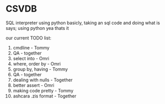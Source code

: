 # CSVDB
SQL interpreter using python
basicly, taking an sql code and doing what is says;
using python
yea thats it


our current TODO list:


1. cmdline - Tommy
2. QA - together
3. select into - Omri
4. where, order by - Omri
5. group by, having - Tommy
6. QA - together
7. dealing with nulls - Together
8. better assert - Omri
9. making code pretty - Tommy
10. ashcara .zis format - Together
